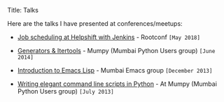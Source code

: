 Title: Talks

Here are the talks I have presented at conferences/meetups:

* [Job scheduling at Helpshift with
  Jenkins](https://www.youtube.com/watch?v=Gk0GLQFe4po&t=173s) -
  Rootconf `[May 2018]`

* [Generators &
  Itertools](http://naiquevin.github.io/talks/generators-itertools) -
  Mumpy (Mumbai Python Users group) `[June 2014]`

* [Introduction to Emacs
  Lisp](http://naiquevin.github.io/talks/elisp-intro) - Mumbai Emacs
  group `[December 2013]`

* [Writing elegant command line scripts in
  Python](https://speakerdeck.com/naiquevin/writing-elegant-command-line-scripts-in-python) -
  At Mumpy (Mumbai Python Users group) `[July 2013]`


